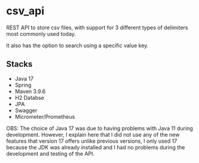 # **csv_api**

REST API to store csv files, with support for 3 different types of delimiters most commonly used today.

It also has the option to search using a specific value key.

## Stacks

- Java 17
- Spring
- Maven 3.9.6
- H2 Databse
- JPA
- Swagger
- Micrometer/Prometheus

OBS: The choice of Java 17 was due to having problems with Java 11 during development.
However, I explain here that I did not use any of the new features that version 17 offers unlike previous versions, I only used 17 because the JDK was already installed and I had no problems during the development and testing of the API.
